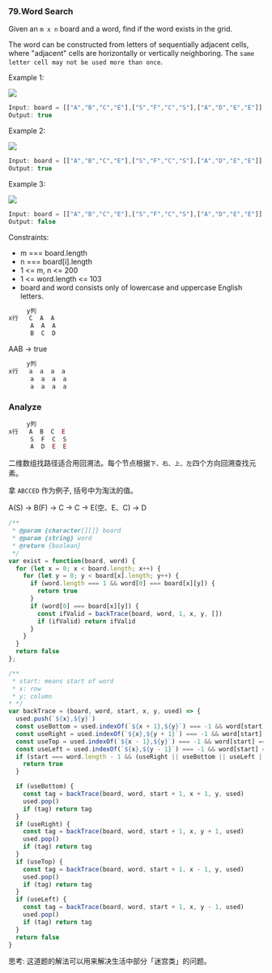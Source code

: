 ### 79.Word Search

Given an `m x n` board and a word, find if the word exists in the grid.

The word can be constructed from letters of sequentially adjacent cells, where "adjacent" cells are horizontally or vertically neighboring. The `same letter cell may not be used more than once`.

Example 1:

![](https://assets.leetcode.com/uploads/2020/11/04/word2.jpg)

```js
Input: board = [["A","B","C","E"],["S","F","C","S"],["A","D","E","E"]], word = "ABCCED"
Output: true
```

Example 2:

![](https://assets.leetcode.com/uploads/2020/11/04/word-1.jpg)

```js
Input: board = [["A","B","C","E"],["S","F","C","S"],["A","D","E","E"]], word = "SEE"
Output: true
```

Example 3:

![](https://assets.leetcode.com/uploads/2020/10/15/word3.jpg)

```js
Input: board = [["A","B","C","E"],["S","F","C","S"],["A","D","E","E"]], word = "ABCB"
Output: false
```

Constraints:

* m === board.length
* n === board[i].length
* 1 <= m, n <= 200
* 1 <= word.length <= 103
* board and word consists only of lowercase and uppercase English letters.

```js
     y列
x行   C  A  A
      A  A  A
      B  C  D
```

AAB -> true

```js
     y列
x行   a  a  a  a
      a  a  a  a
      a  a  a  a
```

### Analyze

```js
     y列
x行   A  B  C  E
      S  F  C  S
      A  D  E  E
```

二维数组找路径适合用回溯法。每个节点根据`下、右、上、左`四个方向回溯查找元素。

拿 `ABCCED` 作为例子, 括号中为淘汰的值。

A(S) -> B(F) -> C -> C -> E(空、E、C) -> D

```js
/**
 * @param {character[][]} board
 * @param {string} word
 * @return {boolean}
 */
var exist = function(board, word) {
  for (let x = 0; x < board.length; x++) {
    for (let y = 0; y < board[x].length; y++) {
      if (word.length === 1 && word[0] === board[x][y]) {
        return true
      }
      if (word[0] === board[x][y]) {
        const ifValid = backTrace(board, word, 1, x, y, [])
        if (ifValid) return ifValid
      }
    }
  }
  return false
};

/**
 * start: means start of word
 * x: row
 * y: column
* */
var backTrace = (board, word, start, x, y, used) => {
  used.push(`${x},${y}`)
  const useBottom = used.indexOf(`${x + 1},${y}`) === -1 && word[start] === (board[x + 1] && board[x + 1][y])
  const useRight = used.indexOf(`${x},${y + 1}`) === -1 && word[start] === (board[x] && board[x][y + 1])
  const useTop = used.indexOf(`${x - 1},${y}`) === -1 && word[start] === (board[x - 1] && board[x - 1][y])
  const useLeft = used.indexOf(`${x},${y - 1}`) === -1 && word[start] === (board[x] && board[x][y - 1])
  if (start === word.length - 1 && (useRight || useBottom || useLeft || useTop)) {
    return true
  }

  if (useBottom) {
    const tag = backTrace(board, word, start + 1, x + 1, y, used)
    used.pop()
    if (tag) return tag
  }
  if (useRight) {
    const tag = backTrace(board, word, start + 1, x, y + 1, used)
    used.pop()
    if (tag) return tag
  }
  if (useTop) {
    const tag = backTrace(board, word, start + 1, x - 1, y, used)
    used.pop()
    if (tag) return tag
  }
  if (useLeft) {
    const tag = backTrace(board, word, start + 1, x, y - 1, used)
    used.pop()
    if (tag) return tag
  }
  return false
}
```

思考: 这道题的解法可以用来解决生活中部分「迷宫类」的问题。